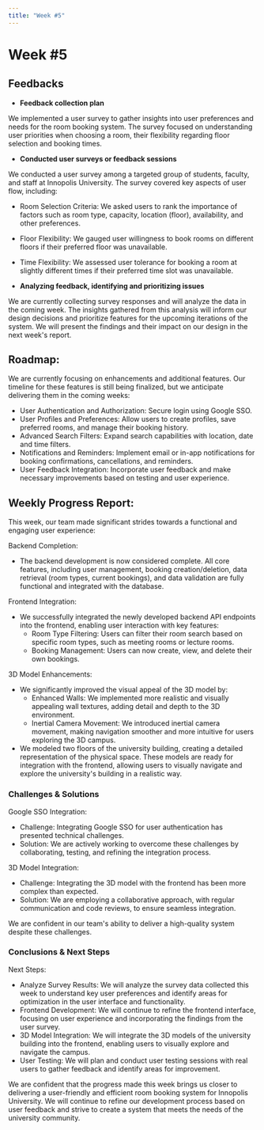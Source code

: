 ```yaml
---
title: "Week #5"
---
```


# **Week #5**

## **Feedbacks**

- **Feedback collection plan**

We implemented a user survey to gather insights into user preferences and needs for the room booking system. The survey focused on understanding user priorities when choosing a room, their flexibility regarding floor selection and booking times.

- **Conducted user surveys or feedback sessions**

We conducted a user survey among a targeted group of students, faculty, and staff at Innopolis University. The survey covered key aspects of user flow, including:

- Room Selection Criteria: We asked users to rank the importance of factors such as room type, capacity, location (floor), availability, and other preferences.
- Floor Flexibility: We gauged user willingness to book rooms on different floors if their preferred floor was unavailable.
- Time Flexibility: We assessed user tolerance for booking a room at slightly different times if their preferred time slot was unavailable.

- **Analyzing feedback, identifying and prioritizing issues**

We are currently collecting survey responses and will analyze the data in the coming week. The insights gathered from this analysis will inform our design decisions and prioritize features for the upcoming iterations of the system. We will present the findings and their impact on our design in the next week's report.

## **Roadmap**:

We are currently focusing on enhancements and additional features. Our timeline for these features is still being finalized, but we anticipate delivering them in the coming weeks:

- User Authentication and Authorization: Secure login using Google SSO.
- User Profiles and Preferences: Allow users to create profiles, save preferred rooms, and manage their booking history.
- Advanced Search Filters: Expand search capabilities with location, date and time filters.
- Notifications and Reminders: Implement email or in-app notifications for booking confirmations, cancellations, and reminders.
- User Feedback Integration: Incorporate user feedback and make necessary improvements based on testing and user experience.


## **Weekly Progress Report**:

This week, our team made significant strides towards a functional and engaging user experience:

Backend Completion:

- The backend development is now considered complete. All core features, including user management, booking creation/deletion, data retrieval (room types, current bookings), and data validation are fully functional and integrated with the database.

Frontend Integration:

- We successfully integrated the newly developed backend API endpoints into the frontend, enabling user interaction with key features:
  * Room Type Filtering: Users can filter their room search based on specific room types, such as meeting rooms or lecture rooms.
  * Booking Management: Users can now create, view, and delete their own bookings.

3D Model Enhancements:

- We significantly improved the visual appeal of the 3D model by:
  * Enhanced Walls: We implemented more realistic and visually appealing wall textures, adding detail and depth to the 3D environment.
  * Inertial Camera Movement: We introduced inertial camera movement, making navigation smoother and more intuitive for users exploring the 3D campus.
- We modeled two floors of the university building, creating a detailed representation of the physical space. These models are ready for integration with the frontend, allowing users to visually navigate and explore the university's building in a realistic way.

### **Challenges & Solutions**

Google SSO Integration:

- Challenge: Integrating Google SSO for user authentication has presented technical challenges.
- Solution: We are actively working to overcome these challenges by collaborating, testing, and refining the integration process. 

3D Model Integration:

- Challenge: Integrating the 3D model with the frontend has been more complex than expected.
- Solution: We are employing a collaborative approach, with regular communication and code reviews, to ensure seamless integration. 

We are confident in our team's ability to deliver a high-quality system despite these challenges.

### **Conclusions & Next Steps**

Next Steps:
- Analyze Survey Results: We will analyze the survey data collected this week to understand key user preferences and identify areas for optimization in the user interface and functionality.
- Frontend Development: We will continue to refine the frontend interface, focusing on user experience and incorporating the findings from the user survey.
- 3D Model Integration: We will integrate the 3D models of the university building into the frontend, enabling users to visually explore and navigate the campus.
- User Testing: We will plan and conduct user testing sessions with real users to gather feedback and identify areas for improvement. 

We are confident that the progress made this week brings us closer to delivering a user-friendly and efficient room booking system for Innopolis University. We will continue to refine our development process based on user feedback and strive to create a system that meets the needs of the university community.